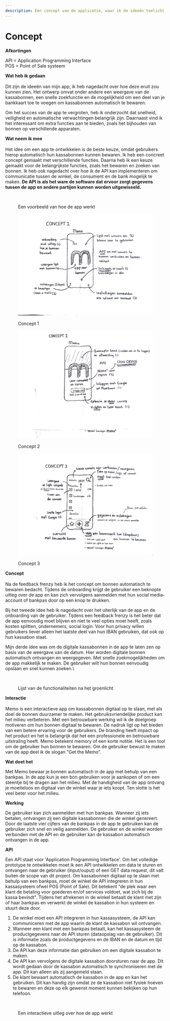 ```yaml
---
description: Een concept van de applicatie, waar ik de ideeën toelicht
---
```


# Concept

**Afkortingen**

API = Application Programming Interface\
POS = Point of Sale systeem

**Wat heb ik gedaan** \
\
Dit zijn de ideeën van mijn app, ik heb nagedacht over hoe deze eruit zou kunnen zien. Het ontwerp omvat onder andere een weergave van de kassabonnen, een snelle zoekfunctie en de mogelijkheid om een deel van je bankkaart toe te voegen om kassabonnen automatisch te bewaren.

Om het succes van de app te vergroten, heb ik onderzocht dat snelheid, veiligheid en automatische verwachtingen belangrijk zijn. Daarnaast vind ik het interessant om extra functies aan te bieden, zoals het bijhouden van bonnen op verschillende apparaten.

**Wat neem ik mee** \
\
Het idee om een app te ontwikkelen is de beste keuze, omdat gebruikers hierop automatisch hun kassabonnen kunnen bewaren. Ik heb een concreet concept gemaakt met verschillende functies. Daarna heb ik een keuze gemaakt voor de belangrijkste functies, zoals het bewaren en zoeken van bonnen. Ik heb ook nagedacht over hoe ik de API kan implementeren om communicatie tussen de winkel, de consument en de bank mogelijk te maken. **De API is als het ware de software dat ervoor zorgt gegevens tussen de app en andere partijen kunnen worden uitgewisseld.**

<figure><img src="../.gitbook/assets/Scherm­afbeelding 2023-04-24 om 22.02.44.png" alt=""><figcaption><p>Een voorbeeld van hoe de app werkt</p></figcaption></figure>

<figure><img src="../.gitbook/assets/MicrosoftTeams-image kopie.png" alt=""><figcaption><p>Concept 1</p></figcaption></figure>





<figure><img src="../.gitbook/assets/20221113_154903.png" alt=""><figcaption><p>Concept 2</p></figcaption></figure>



<figure><img src="../.gitbook/assets/20221113_154914.png" alt=""><figcaption><p>Concept 3</p></figcaption></figure>

**Concept**\
\
Na de feedback frenzy heb ik het concept om bonnen automatisch te bewaren bedacht. Tijdens de onboarding krijgt de gebruiker een beknopte uitleg over de app en kan zich vervolgens aanmelden met hun social media-account of bankpas door op een knop te drukken.

Bij het tweede idee heb ik nagedacht over het uiterlijk van de app en de onboarding van de gebruiker. Tijdens een feedback frenzy is het beter dat de app eenvoudig moet blijven en niet te veel opties moet heeft, zoals kosten splitten, ondernemers, social login. Voor hun privacy willen gebruikers liever alleen het laatste deel van hun IBAN gebruiken, dat ook op hun kassabon staat.

Mijn derde idee was om de digitale kassabonnen in de app te laten zen op basis van de weergave van de datum. Hier worden digitale bonnen automatisch ontvangen en weergegeven. Met snelle zoekmogelijkheden om de app makkelijk te maken. De gebruiker wilt hun bonnen eenvoudig opslaan en snel kunnen zoeken.\


<figure><img src="../.gitbook/assets/Scherm­afbeelding 2023-04-24 om 22.02.20.png" alt=""><figcaption><p>Lijst van de functionaliteiten na het groenlicht</p></figcaption></figure>

**Interactie**\
\
Memo is een interactieve app om kassabonnen digitaal op te slaan, met als doel de bonnen duurzamer te maken. Het gebruiksvriendelijke product kan het milieu verbeteren. Met een betrouwbare werking wil ik de doelgroep motiveren om hun bonnen digitaal te bewaren. De nadruk ligt op het bieden van een betere ervaring voor de gebruikers. De branding heeft impact op het product en het is belangrijk dat het een professionele en betrouwbare uitstraling heeft. Memo betekent memory of een korte notitie. Het is een tool om de gebruiker hun bonnen te bewaren. Om de gebruiker bewust te maken van de app deel ik de slogan "Get the Memo”.

**Wat doet het**

Met Memo bewaar je bonnen automatisch in de app met behulp van een bankpas. In de app kun je een bon gebruiken voor je aankopen of om een steentje bij te dragen aan het milieu. Met de handigheid van de app ontvang je moeiteloos en digitaal van de winkel waar je iets koopt. Ten slotte is het veel beter voor het milieu.

**Werking**

De gebruiker kan zich aanmelden met hun bankpas. Wanneer zij iets betalen, ontvangen zij een digitale kassabonnen die de winkel genereert. Door de laatste vier cijfers van de bankpas in de app te gebruiken kan de gebruiker zich snel en veilig aanmelden. De gebruiker en de winkel worden verbonden met de API en de gebruiker kan de kassabon automatisch ontvangen in de app.

**API**&#x20;

Een API staat voor 'Application Programming Interface'. Om het volledige prototype te ontwikkelen moet ik een API ontwikkelen om data te sturen en ontvangen naar de gebruiker (input/ouput) of een GET data request, dit valt buiten de scope van dit project. Om kassabonnen digitaal op te slaan met behulp van een bankpas, moet de winkel de API integreren in hun kassasysteem ofwel POS (Point of Sale). Dit betekent "de plek waar een klant de betaling voor goederen en/of services voldoet, wat zich bij de kassa bevindt". Tijdens het afrekenen in de winkel betaalt de klant met zijn of haar bankpas en verwerkt de winkel de kassabon in hun systeem en stuurt deze door.&#x20;

1. De winkel moet een API integreren in hun kassasysteem, de API kan communiceren met de app waarin de klant de kassabon wil ontvangen.
2. Wanneer een klant met een bankpas betaalt, kan het kassasysteem de productgegevens naar de API sturen (dataopslag van de gebruiker). Dit is informatie zoals de productgegevens en de IBAN en de datum en tijd op de kassabon.
3. De API kan deze informatie dan gebruiken om een digitale kassabon te maken.
4. De API kan vervolgens de digitale kassabon doorsturen naar de app. Dit wordt gedaan door de kassabon automatisch te synchroniseren met de app. Dit kan alleen als zij aangemeld staan.&#x20;
5. De klant bewaart automatisch de kassabon in de app en kan het gebruiken. Dit kan handig zijn omdat ze de kassabon niet fysiek hoeven te bewaren en deze op elk gewenst moment kunnen bekijken op hun telefoon.

<figure><img src="../.gitbook/assets/Scherm­afbeelding 2023-04-24 om 22.06.12.png" alt=""><figcaption><p>Een interactieve uitleg over hoe de app werkt</p></figcaption></figure>
